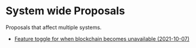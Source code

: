 # System wide Proposals

Proposals that affect multiple systems.

- [Feature toggle for when blockchain becomes unavailable (2021-10-07)](HandlingBlockchainDowntime.md)